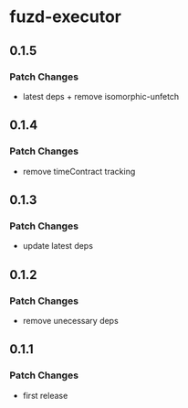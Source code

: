 # fuzd-executor

## 0.1.5

### Patch Changes

- latest deps + remove isomorphic-unfetch

## 0.1.4

### Patch Changes

- remove timeContract tracking

## 0.1.3

### Patch Changes

- update latest deps

## 0.1.2

### Patch Changes

- remove unecessary deps

## 0.1.1

### Patch Changes

- first release
